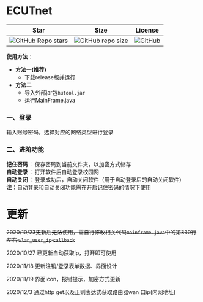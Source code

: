 # ECUTnet  
|    Star     |    Size     |   License    |
|   :---:     |   :---:     |   :---:      |
| ![GitHub Repo stars][star] | ![GitHub repo size][size] | ![GitHub][license]|

[star]: https://img.shields.io/github/stars/Olvi73/ECUT_Network_AutoLogin
[size]: https://img.shields.io/github/repo-size/Olvi73/ECUT_Network_AutoLogin
[license]: https://img.shields.io/github/license/Olvi73/ECUT_Network_AutoLogin

**使用方法**：  
+ **方法一(推荐)**  
    + 下载release版并运行   
+ **方法二**  
    + 导入外部jar包`hutool.jar`  
    + 运行MainFrame.java   
### 一、登录  
输入账号密码，选择对应的网络类型进行登录  
### 二、进阶功能
**记住密码** ：保存密码到当前文件夹，以加密方式储存  
**自动登录** ：打开软件后自动登录校园网  
**自动关闭** ：登录成功后，自动关闭软件（用于自动登录后的自动关闭软件）  
**注**：自动登录和自动关闭功能需在开启记住密码的情况下使用  

# 更新
~~2020/10/23更新后无法使用，需自行修改相关代码`mainframe.java`中的第330行左右 `wlan_user_ip` `callback`~~  

2020/10/27 已更新自动获取ip，打开即可使用

2020/11/18 更新注销/登录表单数据、界面设计

2020/11/19 界面icon，报错提示，加密方式更新

2020/12/3 通过http get以及正则表达式获取路由器wan 口ip(内网地址)
